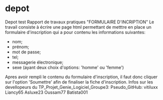 # depot
Depot test
Rapport de travaux pratiques "FORMULAIRE D'INCRIPTION" 
Le travail consiste à écrire une page html permettant de metttre en place un formulaire d'inscription qui a pour contenu les informations suivantes: 
- nom; 
- prénom; 
- mot de passe; 
- tel; 
- messagerie électronique; 
- sexe (ayant deux choix d'options: 'homme' ou 'femme')

Apres avoir rempli le contenu du formulaire d'inscription, il faut donc cliquer sur l'option 'Soumettre' afin de finaliser la fiche d'inscription.
Infos sur les devellopeurs du TP_Projet_Genie_Logiciel_Groupe3:
Pseudo_GitHub:
vitiluxx
Liancy65
Asluxe23
Oussam77 
Batista001
